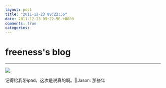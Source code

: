 ```yaml
---
layout: post
title: "2011-12-23 09:22:56"
date: 2011-12-23 09:22:56 +0800
comments: true
categories: 
---
```


# freeness's blog

----------

![](http://okqmqrbgo.bkt.clouddn.com/201112230922561.jpg)

>
记得给我带ipad，这次是说真的啊。||Jason: 那些年